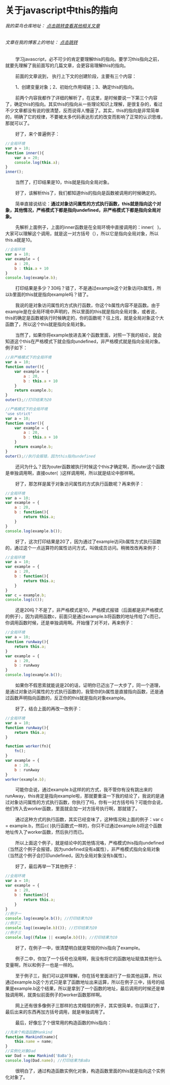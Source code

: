# 关于javascript中this的指向
###### 我的菜鸟仓库地址： [点击跳转查看其他相关文章](https://github.com/ershing/RookieAngle "菜鸟仓库")
###### 文章在我的博客上的地址： [点击跳转](http://www.ershing.cn/about-this/ "点击我")

        学习javascript，必不可少的肯定要理解this的指向。要学习this指向之前，就要先理解了我前面写的几篇文章，会更容易理解this的指向。

        前面的文章说到， 执行上下文的创建阶段，主要有三个内容：

        1、创建变量对象；2、初始化作用域链；3、确定this的指向。

        前两个内容我都作了详细的解析了，在这里，是时候要说一下第三个内容了，确定this的指向。其实this的指向从一些理论知识上理解，是很复杂的，看过不少文章都没有说的很清楚，反而说得人懵逼了。其实，this的指向是非常简单的，明确了它的规律，不要被太多代码表达形式的改变而影响了正常的认识思维，那就可以了。

        好了，来个普遍例子：
```javascript
//全局环境
var a = 10;
function inner(){
    var a = 20;
    console.log(this.a);
}
inner();
```
        当然了，打印结果是10，this就是指向全局对象。

        好了，该解析this了，我们都知道this的指向是函数被调用的时候确定的。

        简单直接说结论：**通过对象访问属性的方式执行函数，this就是指向这个对象，其他情况，严格模式下都是指向undefined，非严格模式下都是指向全局对象。**

        先解析上面例子，上面的inner函数是在全局环境中直接调用的：inner(   )，大家可以理解这个调用，就是这一对方括号（），所以它是指向全局对象，所以this.a就是10。
```javascript
//全局环境
var a = 10;
var example = {
    a : 20,
    b : this.a + 10
}
console.log(example.b);
```
        打印结果是多少？30吗？错了，不是通过example这个对象访问b属性，所以b里面的this就是指向example吗？错了。

        我说的是对象访问属性的方式执行函数，你这个b属性内容不是函数。由于example是在全局环境中声明的，所以里面的this就是指向全局对象，或者说，this的确定是函数被执行时候确定的，你的函数呢？往上找，就是全局对象这个大函数了，所以这个this就是指向全局对象。

        当然了，如果你将example放进去某个函数里面，对照一下我的结论，就会知道这个this在严格模式下就会指向undefined，非严格模式就是指向全局对象。例子如下：
```javascript
//非严格模式下的全局环境
var a = 10;
function outer(){
    var example = {
        a : 20,
        b : this.a + 10
    }
    return example.b;
}
outer();//打印结果为20
```
```javascript
//严格模式下的全局环境
'use strict'
var a = 10;
function outer(){
    var example = {
        a : 20,
        b : this.a + 10
    }
    return example.b;
}
outer();//执行会报错，因为this指向undefined
```
        还问为什么？因为outer函数被执行时候这个this才确定啊，而outer这个函数是单独调用啊，直接outer(  )这样调用啊，所以就是结论中那样啊。

        好了，那怎样是属于对象访问属性的方式执行函数呢？再来例子：
```javascript
//全局环境
var a = 10;
var example = {
    a : 20,
    b : function(){
        return this.a;
    }
}
console.log(example.b());
```
        好了，这次打印结果是20了，因为通过了example访问b属性方式执行函数的，通过这个一点运算符的属性访问方式，叫做成员访问。稍微改改再来例子：
```javascript
//全局环境
var a = 10;
var example = {
    a : 20,
    b : function(){
        return this.a;
    }
}
var c = example.b;
console.log(c());
```
        还是20吗？不是了，非严格模式是10，严格模式报错（后面都是非严格模式的例子），因为调用函数c，前面只是通过example.b将函数的地址传给了c而已，你调用函数时候，还是单独调用啊。开始懂了对不对，再来例子：
```javascript
//全局环境
var a = 10;
function runAway(){
    return this.a;
}
var example = {
    a : 20,
    b : runAway
}
console.log(example.b());
```
        如果你不假思索就能说是20的话，证明你已迈出了一大步了，同一个道理，是通过对象访问属性的方式执行函数的，我管你的b属性是直接指向函数，还是通过函数声明指向函数的，反正你的this就是指向对象example。

        好了，结合上面的再改一改例子：
```javascript
//全局环境
var a = 10;
function runAway(){
    return this.a;
}

function worker(fn){
    fn();
}
var example = {
    a : 20,
    b : runAway
}
worker(example.b);
```
        可能你会说，通过example.b这样的的方式，我不管你有没有跳出来的runAway，this肯定是指向example啦，那就要重温一下我的结论了，我说的是通过对象访问属性的方式执行函数，你执行了吗，你有一对方括号吗？可能你会说，他们传入去worker函数，里面就会加一对方括号执行啊，那就错了。

        通过这种方式的执行函数，其实已经变味了，这种情况和上面的例子：var c = example.b，然后c( )执行函数式一样的，你只不过通过example.b将这个函数地址传入了worker函数，然后执行而已。

        所以上面这个例子，就是结论中的其他情况咯，严格模式this指向undefined（当然这个例子会报错，因为undefined没有a属性），非严格模式指向全局对象（当然这个例子会打印undefined，因为全局对象没有b属性）。

        好了，最后再举一下其他例子：
```javascript
//全局环境
var a = 10;
var example = {
    a : 20,
    b : function(){
        return this.a;
    }
}
//例子一
console.log(example.b()); //打印结果为20
//例子二
console.log((example.b)()); //打印结果为20
//例子三
console.log((false || example.b)()); //打印结果为10
```
        好了，在例子一中，很清楚明白就是常规的this指向了example。

        例子二中，你加了一个括号也没用啊，我没有将它的函数地址赋值其他什么变量啊，所以和例子一也是一样的。

        至于例子三，我们可以这样理解，你在括号里面进行了一些其他运算，所以通过example.b这个方式只是拿了函数地址出来运算，所以在例子三中，括号的结果是example.b这个结果，所以是拿到了一个函数的地址，最后调用的时候还是单独调用啊，就类似前面例子的worker函数那样啊。

        网上还有很多像例子三那样的古灵精怪的例子，其实很简单，你运算过了，最后出来的东西再加方括号调用，就是单独调用了。

        最后，好像忘了个很常用的构造函数的this指向：
```javascript
//先来个构造函数Mankind
function Mankind(name){
    this.name = name;
}
//实例化对象Dad
var Dad = new Mankind('BaBa');
console.log(Dad.name); //打印结果为BaBa
```
        很明白了，通过构造函数实例化对象，构造函数里面的this就是指向这个实例化对象了。
